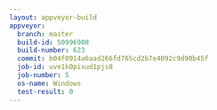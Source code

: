 ```yaml
---
layout: appveyor-build
appveyor:
  branch: master
  build-id: 50996908
  build-number: 623
  commit: b04f0914a6aad266fd765cd2b7e4092c9d90b45f
  job-id: uve1k0pixud1pjs8
  job-number: 5
  os-name: Windows
  test-result: 0
---
```

